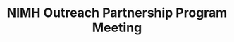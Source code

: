 ---
title: "NIMH Outreach Partnership Program Meeting"
project_id: 
date: 
conference_id: ""
presenters:
   - peter_bandettini
summary: "<p>NIMH Outreach Partnership Program Meeting</p>"
file: /assets/presentations/T145.ppt
filename: T145.ppt
layout: presentation
---